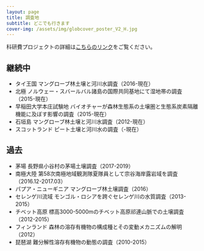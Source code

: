 ```yaml
---
layout: page
title: 調査地
subtitle: どこでも行きます
cover-img: /assets/img/globcover_poster_V2_H.jpg
---
```

科研費プロジェクトの詳細は[こちらのリンク](https://nrid.nii.ac.jp/ja/nrid/1000050243332/)をご覧ください。
## 継続中
* タイ王国 マングローブ林土壌と河川水調査（2016-現在）
* 北極 ノルウェー・スバールバル諸島の国際共同基地にて湿地帯の調査（2015-現在）
* 早稲田大学本庄試験地 バイオチャーが森林生態系の土壌圏と生態系炭素隔離機能に及ぼす影響の調査（2015-現在）
* 石垣島 マングローブ林土壌と河川水調査（2012-現在）
* スコットランド ピート土壌と河川水の調査（-現在）

## 過去
* 茅場 長野県小谷村の茅場土壌調査（2017-2019）
* 南極大陸 第58次南極地域観測隊夏隊員として宗谷海岸露岩域を調査（2016.12-2017.03）
* パプア・ニューギニア マングローブ林土壌調査（2016）
* セレンゲ川流域 モンゴル・ロシアを跨ぐセレンゲ川の水質調査（2013-2015）
* チベット高原 標高3000-5000mのチベット高原祁連山脈での土壌調査（2012-2015）
* フィンランド 森林の溶存有機物の構成種とその変動メカニズムの解明（2012）
* 琵琶湖 難分解性溶存有機物の動態の調査（2010-2015）
